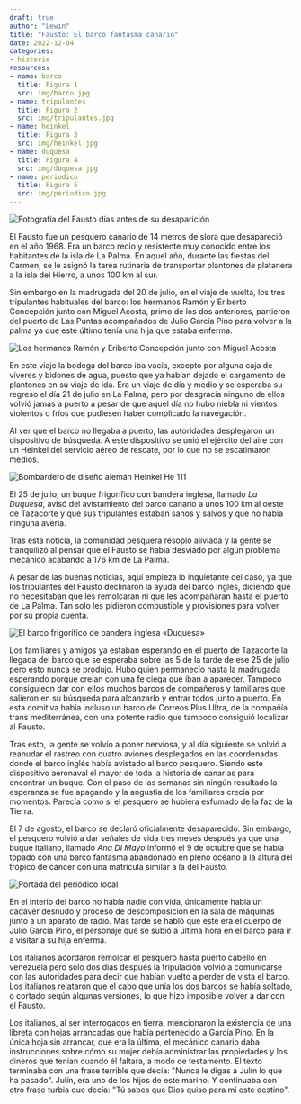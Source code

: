 ```yaml
---
draft: true
author: "Lewin"
title: "Fausto: El barco fantasma canario"
date: 2022-12-04
categories:
- historia
resources:
- name: barco
  title: Figura 1
  src: img/barco.jpg
- name: tripulantes
  title: Figura 2
  src: img/tripulantes.jpg
- name: heinkel
  title: Figura 3
  src: img/heinkel.jpg
- name: duquesa
  title: Figura 4
  src: img/duquesa.jpg
- name: periodico
  title: Figura 5
  src: img/periodico.jpg
---
```


![Fotografía del Fausto días antes de su desaparición](barco)

El Fausto fue un pesquero canario de 14 metros de slora que desapareció en el año 1968. Era un barco recio y resistente muy conocido entre los habitantes de la isla de La Palma. En aquel año, durante las fiestas del Carmen, se le asignó la tarea rutinaria de transportar plantones de platanera a la isla del Hierro, a unos 100 km al sur.

Sin embargo en la madrugada del 20 de julio, en el viaje de vuelta, los tres tripulantes habituales del barco: los hermanos Ramón y Eriberto Concepción junto con Miguel Acosta, primo de los dos anteriores, partieron del puerto de Las Puntas acompañados de Julio García Pino para volver a la palma ya que este último tenía una hija que estaba enferma.

![Los hermanos Ramón y Eriberto Concepción junto con Miguel Acosta](tripulantes)

En este viaje la bodega del barco iba vacía, excepto por alguna caja de víveres y bidones de agua, puesto que ya habían dejado el cargamento de plantones en su viaje de ida. Era un viaje de día y medio y se esperaba su regreso el día 21 de julio en La Palma, pero por desgracia ninguno de ellos volvió jamás a puerto a pesar de que aquel día no hubo niebla ni vientos violentos o fríos que pudiesen haber complicado la navegación.

Al ver que el barco no llegaba a puerto, las autoridades desplegaron un dispositivo de búsqueda. A este dispositivo se unió el ejército del aire con un Heinkel del servicio aéreo de rescate, por lo que no se escatimaron medios.

![Bombardero de diseño alemán Heinkel He 111](heinkel)

El 25 de julio, un buque frigorífico con bandera inglesa, llamado *La Duquesa*, avisó del avistamiento del barco canario a unos 100 km al oeste de Tazacorte y que sus tripulantes estaban sanos y salvos  y que no había ninguna avería.

Tras esta noticia, la comunidad pesquera resopló aliviada y la gente se tranquilizó al pensar que el Fausto se había desviado por algún problema mecánico acabando a 176 km de La Palma.

A pesar de las buenas noticias, aquí empieza lo inquietante del caso, ya que los tripulantes del Fausto declinaron la ayuda del barco inglés, diciendo que no necesitaban que les remolcaran ni que les acompañaran hasta el puerto de La Palma. Tan solo les pidieron combustible y provisiones para volver por su propia cuenta.

![El barco frigorífico de bandera inglesa «Duquesa»](duquesa)

Los familiares y amigos ya estaban esperando en el puerto de Tazacorte la llegada del barco que se esperaba sobre las 5 de la tarde de ese 25 de julio pero esto nunca se produjo. Hubo quien permanecío hasta la madrugada esperando porque creían con una fe ciega que iban a aparecer. Tampoco consiguieon dar con ellos muchos barcos de compañeros y familiares que salieron en su búsqueda para alcanzarlo y entrar todos junto a puerto. En esta comitiva había incluso un barco de Correos Plus Ultra, de la compañía trans mediterránea, con una potente radio que tampoco consiguió localizar al Fausto.

Tras esto, la gente se volvío a poner nerviosa, y al día siguiente se volvió a reanudar el rastreo con cuatro aviones desplegados en las coordenadas donde el barco inglés había avistado al barco pesquero. Siendo este dispositivo aeronaval el mayor de toda la historia de canarias para encontrar un buque. Con el paso de las semanas sin ningún resultado la esperanza se fue apagando y la angustia de los familiares crecía por momentos. Parecía como si el pesquero se hubiera esfumado de la faz de la Tierra.

El 7 de agosto, el barco se declaró oficialmente desaparecido. Sin embargo, el pesquero volvió a dar señales de vida tres meses después ya que una buque italiano, llamado *Ana Di Mayo* informó el 9 de octubre que se había topado con una barco fantasma abandonado en pleno océano a la altura del trópico de cáncer con una matrícula similar a la del Fausto.

![Portada del periódico local](periodico)

En el interio del barco no había nadie con vida, únicamente habia un cadáver desnudo y proceso de descomposición en la sala de máquinas junto a un aparato de radio. Más tarde se habló que este era el cuerpo de Julio García Pino, el personaje que se subió a última hora en el barco para ir a visitar a su hija enferma.

Los italianos acordaron remolcar el pesquero hasta puerto cabello en venezuela pero solo dos días después la tripulación volvió a comunicarse con las autoridades para decir que habían vuelto a perder de vista el barco. Los italianos relataron que el cabo que unía los dos barcos se había soltado, o cortado según algunas versiones, lo que hizo imposible volver a dar con el Fausto.

Los italianos, al ser interrogados en tierra, mencionaron la existencia de una libreta con hojas arrancadas que había pertenecido a García Pino. En la única hoja sin arrancar, que era la última, el mecánico canario daba instrucciones sobre cómo su mujer debía administrar las propiedades y los dineros que tenían cuando él faltara, a modo de testamento. El texto terminaba con una frase terrible que decía: "Nunca le digas a Julín lo que ha pasado". Julín, era uno de los hijos de este marino. Y continuaba con otro frase turbia que decía: "Tú sabes que Dios quiso para mí este destino".